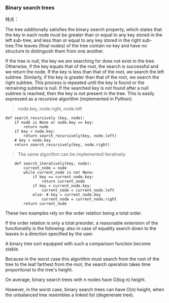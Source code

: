 
### Binary search trees

特点：

The tree additionally satisfies the binary search property, which states that the key in each node must be greater than or equal to any key stored in the left sub-tree, and less than or equal to any key stored in the right sub-tree.The leaves (final nodes) of the tree contain no key and have no structure to distinguish them from one another. 



If the tree is null, the key we are searching for does not exist in the tree. Otherwise, if the key equals that of the root, the search is successful and we return the node. If the key is less than that of the root, we search the left subtree. Similarly, if the key is greater than that of the root, we search the right subtree. This process is repeated until the key is found or the remaining subtree is null. If the searched key is not found after a null subtree is reached, then the key is not present in the tree. This is easily expressed as a recursive algorithm (implemented in Python): 

> node.key, node.right, node.left

```
def search_recursively (key, node):
	if node is None or node.key == key:
		return node
	if key < node.key:
		return search_recursively(key, node.left)
	# key > node.key
	return search_recursively(key, node.right)
```

> The same algorithm can be implemented iteratively:

```
	def search_iteratively(key, node):
		current_node = node
		while current_node is not None:
			if key == current_node.key:
				return current_node
			if key < current_node.key:
				current_node = current_node.left
			else: # key > current_node.key
				current_node = current_node.right
		return current_node
```

These two examples rely on the order relation being a total order.

If the order relation is only a total preorder, a reasonable extension of the functionality is the following: also in case of equality search down to the leaves in a direction specified by the user.

A binary tree sort equipped with such a comparison function become stable. 

Because in the worst case this algorithm must search from the root of the tree to the leaf farthest from the root, the search operation takes time proportional to the tree's height.

On average, binary search trees with n nodes have O(log n) height.

However, in the worst case, binary search trees can have O(n) height, when the unbalanced tree resembles a linked list (degenerate tree).
